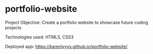# portfolio-website

Project Objective: Create a portfolio website to showcase future coding projects

Technologies used: HTML5, CSS3

Deployed app: https://karenlyyys.github.io/portfolio-website/

